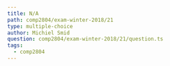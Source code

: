 ```yaml
---
title: N/A
path: comp2804/exam-winter-2018/21
type: multiple-choice
author: Michiel Smid
question: comp2804/exam-winter-2018/21/question.ts
tags:
  - comp2804
---
```

